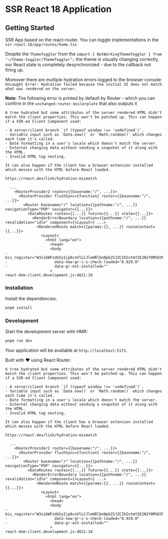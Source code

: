# SSR React 18 Application

## Getting Started

SSR App based on the react-router. You can toggle implementations in the `ssr-react-18/app/routes/home.tsx`

Despite the `ThemeToggler` from the `import { NotWorkingThemeToggler } from "~/theme-toggler/ThemeToggler";` the theme is visually changing correctly, our React state is completely desynchronized - due to the callback not firing up.

Moreover there are multiple hydration errors logged to the browser console: `Uncaught Error: Hydration failed because the initial UI does not match what was rendered on the server.`

**Note**: The following error is printed by default by Router - which you can confirm in the `unchanged-router-boilerplate` that also outputs it

```shell
A tree hydrated but some attributes of the server rendered HTML didn't match the client properties. This won't be patched up. This can happen if a SSR-ed Client Component used:

- A server/client branch `if (typeof window !== 'undefined')`.
- Variable input such as `Date.now()` or `Math.random()` which changes each time it's called.
- Date formatting in a user's locale which doesn't match the server.
- External changing data without sending a snapshot of it along with the HTML.
- Invalid HTML tag nesting.

It can also happen if the client has a browser extension installed which messes with the HTML before React loaded.

https://react.dev/link/hydration-mismatch

  ...
    <RouterProvider2 router={{basename:"/", ...}}>
      <RouterProvider flushSync={function} router={{basename:"/", ...}}>
        <Router basename="/" location={{pathname:"/", ...}} navigationType="POP" navigator={{...}}>
          <DataRoutes routes={[...]} future={{...}} state={{...}}>
            <RenderErrorBoundary location={{pathname:"/", ...}} revalidation="idle" component={<Layout>} ...>
              <RenderedRoute match={{params:{}, ...}} routeContext={{...}}>
                <Layout>
                  <html lang="en">
                    <head>
                    <body
-                     bis_register="W3sibWFzdGVyIjp0cnVlLCJleHRlbnNpb25JZCI6IntmY2E2N2Y0MS03NzZiLTQzOGEtOTM4Mi02NjIxNz..."
-                     data-new-gr-c-s-check-loaded="8.929.0"
-                     data-gr-ext-installed=""
                    >
react-dom-client.development.js:4621:18
```

### Installation

Install the dependencies:

```bash
pnpm install
```

### Development

Start the development server with HMR:

```bash
pnpm run dev
```

Your application will be available at `http://localhost:5173`.

Built with ❤️ using React Router.


```shell
A tree hydrated but some attributes of the server rendered HTML didn't match the client properties. This won't be patched up. This can happen if a SSR-ed Client Component used:

- A server/client branch `if (typeof window !== 'undefined')`.
- Variable input such as `Date.now()` or `Math.random()` which changes each time it's called.
- Date formatting in a user's locale which doesn't match the server.
- External changing data without sending a snapshot of it along with the HTML.
- Invalid HTML tag nesting.

It can also happen if the client has a browser extension installed which messes with the HTML before React loaded.

https://react.dev/link/hydration-mismatch

  ...
    <RouterProvider2 router={{basename:"/", ...}}>
      <RouterProvider flushSync={function} router={{basename:"/", ...}}>
        <Router basename="/" location={{pathname:"/", ...}} navigationType="POP" navigator={{...}}>
          <DataRoutes routes={[...]} future={{...}} state={{...}}>
            <RenderErrorBoundary location={{pathname:"/", ...}} revalidation="idle" component={<Layout>} ...>
              <RenderedRoute match={{params:{}, ...}} routeContext={{...}}>
                <Layout>
                  <html lang="en">
                    <head>
                    <body
-                     bis_register="W3sibWFzdGVyIjp0cnVlLCJleHRlbnNpb25JZCI6IntmY2E2N2Y0MS03NzZiLTQzOGEtOTM4Mi02NjIxNz..."
-                     data-new-gr-c-s-check-loaded="8.929.0"
-                     data-gr-ext-installed=""
                    >
react-dom-client.development.js:4621:18
```